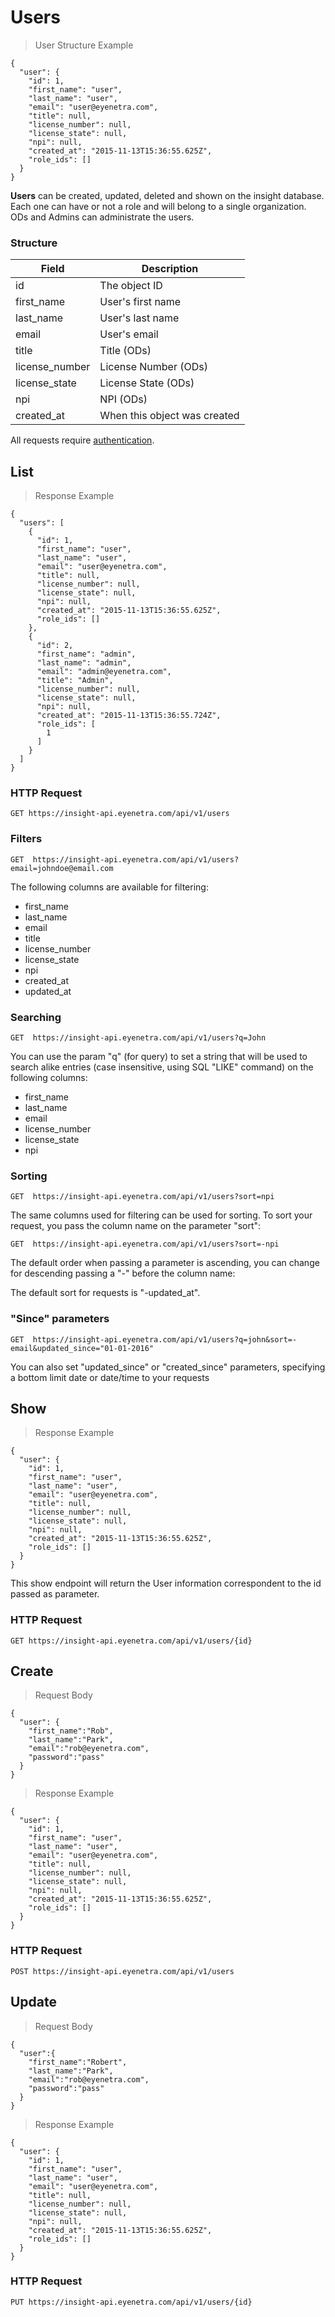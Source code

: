 # Users

> User Structure Example

````
{
  "user": {
    "id": 1,
    "first_name": "user",
    "last_name": "user",
    "email": "user@eyenetra.com",
    "title": null,
    "license_number": null,
    "license_state": null,
    "npi": null,
    "created_at": "2015-11-13T15:36:55.625Z",
    "role_ids": []
  }
}
````

**Users** can be created, updated, deleted and shown on the insight database. Each one can have or not a role and will belong to a single organization. ODs and Admins can administrate the users.

### Structure

Field             | Description
----------------- | -------------------------------------------------------------------------------
id                | The object ID
first_name        | User's first name
last_name         | User's last name
email             | User's email
title             | Title (ODs)
license_number    | License Number (ODs)
license_state     | License State (ODs)
npi               | NPI (ODs)
created_at        | When this object was created

<aside class="warn">
All requests require <a href="#basic-authentication">authentication</a>.
</aside>

## List

> Response Example 

````
{
  "users": [
    {
      "id": 1,
      "first_name": "user",
      "last_name": "user",
      "email": "user@eyenetra.com",
      "title": null,
      "license_number": null,
      "license_state": null,
      "npi": null,
      "created_at": "2015-11-13T15:36:55.625Z",
      "role_ids": []
    },
    {
      "id": 2,
      "first_name": "admin",
      "last_name": "admin",
      "email": "admin@eyenetra.com",
      "title": "Admin",
      "license_number": null,
      "license_state": null,
      "npi": null,
      "created_at": "2015-11-13T15:36:55.724Z",
      "role_ids": [
        1
      ]
    }
  ]
}
````

### HTTP Request

`GET https://insight-api.eyenetra.com/api/v1/users`


### Filters

`GET  https://insight-api.eyenetra.com/api/v1/users?email=johndoe@email.com`

The following columns are available for filtering: 

* first_name
* last_name
* email
* title
* license_number
* license_state
* npi
* created_at
* updated_at

### Searching

`GET  https://insight-api.eyenetra.com/api/v1/users?q=John`

You can use the param "q" (for query) to set a string that will be used to search alike entries (case insensitive, using SQL "LIKE" command) on the following columns:

* first_name
* last_name
* email
* license_number
* license_state
* npi

### Sorting

`GET  https://insight-api.eyenetra.com/api/v1/users?sort=npi`

The same columns used for filtering can be used for sorting. To sort your request, you pass the column name on the parameter "sort":

`GET  https://insight-api.eyenetra.com/api/v1/users?sort=-npi`

The default order when passing a parameter is ascending, you can change for descending passing a "-" before the column name:

The default sort for requests is "-updated_at".

### "Since" parameters

`GET  https://insight-api.eyenetra.com/api/v1/users?q=john&sort=-email&updated_since="01-01-2016"`

You can also set "updated_since" or "created_since" parameters, specifying a bottom limit date or date/time to your requests

## Show

> Response Example 

````
{
  "user": {
    "id": 1,
    "first_name": "user",
    "last_name": "user",
    "email": "user@eyenetra.com",
    "title": null,
    "license_number": null,
    "license_state": null,
    "npi": null,
    "created_at": "2015-11-13T15:36:55.625Z",
    "role_ids": []
  }
}
````

This show endpoint will return the User information correspondent to the id passed as parameter.

### HTTP Request

`GET https://insight-api.eyenetra.com/api/v1/users/{id}`


## Create

> Request Body

````
{
  "user": {
    "first_name":"Rob",
    "last_name":"Park",
    "email":"rob@eyenetra.com",
    "password":"pass"
  }
}
````

> Response Example 

````
{
  "user": {
    "id": 1,
    "first_name": "user",
    "last_name": "user",
    "email": "user@eyenetra.com",
    "title": null,
    "license_number": null,
    "license_state": null,
    "npi": null,
    "created_at": "2015-11-13T15:36:55.625Z",
    "role_ids": []
  }
}
````

### HTTP Request

`POST https://insight-api.eyenetra.com/api/v1/users`


## Update


> Request Body

````
{
  "user":{
    "first_name":"Robert",
    "last_name":"Park",
    "email":"rob@eyenetra.com",
    "password":"pass"
  }
}
````

> Response Example 

````
{
  "user": {
    "id": 1,
    "first_name": "user",
    "last_name": "user",
    "email": "user@eyenetra.com",
    "title": null,
    "license_number": null,
    "license_state": null,
    "npi": null,
    "created_at": "2015-11-13T15:36:55.625Z",
    "role_ids": []
  }
}
````

### HTTP Request

`PUT https://insight-api.eyenetra.com/api/v1/users/{id}`
